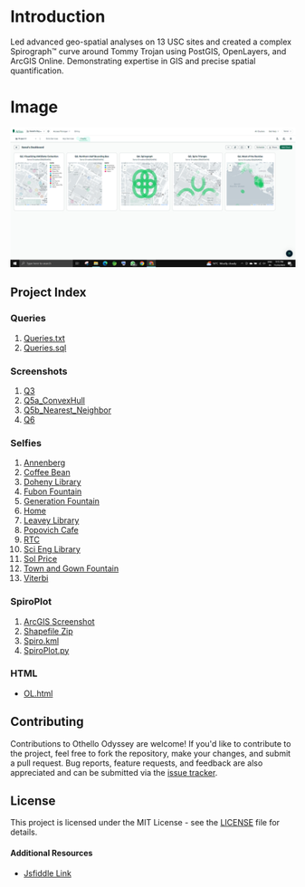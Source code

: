 # Introduction
Led advanced geo-spatial analyses on 13 USC sites and created a complex Spirograph™ curve around Tommy Trojan using PostGIS, OpenLayers, and ArcGIS Online. Demonstrating expertise in GIS and precise spatial quantification. 

# Image
![Dashboard](./ScreenShots/Dashboard.png)

## Project Index

### Queries
1. [Queries.txt](./Postgres_Queries/Queries.txt)
2. [Queries.sql](./Postgres_Queries/Queries.sql)

### Screenshots
1. [Q3](./ScreenShots/Q3.png)
2. [Q5a_ConvexHull](./ScreenShots/Q5a_ConvexHull.png)
3. [Q5b_Nearest_Neighbor](./ScreenShots/Q5b_Nearest_Neighbor.png)
4. [Q6](./ScreenShots/Q6.png)

### Selfies
1. [Annenberg](Selfies/Annenberg.png)
2. [Coffee Bean](Selfies/Coffee_Bean.png)
3. [Doheny Library](Selfies/Doheny_Library.png)
4. [Fubon Fountain](Selfies/Fubon_Fountain.png)
5. [Generation Fountain](Selfies/Generation_Fountain.png)
6. [Home](Selfies/Home.png)
7. [Leavey Library](Selfies/Leavey_Library.png)
8. [Popovich Cafe](Selfies/Popovich_Cafe.png)
9. [RTC](Selfies/RTC.png)
10. [Sci Eng Library](Selfies/Sci_Eng_Library.png)
11. [Sol Price](Selfies/Sol_Price.png)
12. [Town and Gown Fountain](Selfies/Town_and_Gown_Fountain.png)
13. [Viterbi](Selfies/Viterbi.png)

### SpiroPlot
1. [ArcGIS Screenshot](SpiroPlot/ArcGIS_Screenshot.png)
2. [Shapefile Zip](SpiroPlot/Shapefile.zip)
3. [Spiro.kml](SpiroPlot/Spiro.kml)
4. [SpiroPlot.py](SpiroPlot/SpiroPlot.py)

### HTML
- [OL.html](OL.html)

## Contributing

Contributions to Othello Odyssey are welcome! If you'd like to contribute to the project, feel free to fork the repository, make your changes, and submit a pull request. Bug reports, feature requests, and feedback are also appreciated and can be submitted via the [issue tracker](https://github.com/shecoderfinally/Othello-Odyssey/issues).

## License

This project is licensed under the MIT License - see the [LICENSE](https://github.com/shecoderfinally/Othello-Odyssey/blob/main/LICENSE) file for details.


#### Additional Resources
- [Jsfiddle Link](https://jsfiddle.net/SanaiDivadkar/5f42wy31/7/)
